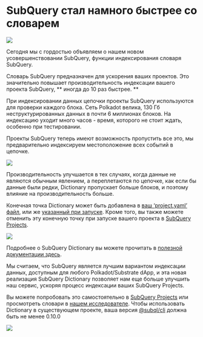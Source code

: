 # SubQuery стал намного быстрее со словарем

![](https://miro.medium.com/max/1400/1*iEQbr-KZNIkztylVowAuaQ.png)

Сегодня мы с гордостью объявляем о нашем новом усовершенствовании SubQuery, функции индексирования словаря SubQuery.

Словарь SubQuery предназначен для ускорения ваших проектов. Это значительно повышает производительность индексации вашего проекта SubQuery, ** иногда до 10 раз быстрее. **

При индексировании данных цепочки проекты SubQuery используются для проверки каждого блока. Сеть Polkadot велика, 130 Гб неструктурированных данных в почти 6 миллионах блоков. На индексацию уходит много часов - время, которого не стоит ждать, особенно при тестировании.

Проекты SubQuery теперь имеют возможность пропустить все это, мы предварительно индексируем местоположение всех событий в цепочке.

![](https://miro.medium.com/max/1400/1*uIjz8W4TG9Q0au9zoKbHVw.png)

Производительность улучшается в тех случаях, когда данные не являются обычным явлением, а переплетаются по цепочке, как если бы данные были редки, Dictionary пропускает больше блоков, и поэтому влияние на производительность больше.

Конечная точка Dictionary может быть добавлена в [ваш ‘project.yaml’ файл](https://doc.subquery.network/create/manifest.html), или же [указанный при запуске](https://doc.subquery.network/run/run.html#using-a-dictionary). Кроме того, вы также можете отменить эту конечную точку при запуске вашего проекта в [SubQuery Projects](https://project.subquery.network/).

![](https://miro.medium.com/max/1400/1*xl4wENAv_oNingDQZyrtyw.png)

Подробнее о SubQuery Dictionary вы можете прочитать в [полезной документации здесь](https://doc.subquery.network/run/run.html#using-a-dictionary).

Мы считаем, что SubQuery является лучшим вариантом индексации данных, доступным для любого Polkadot/Substrate dApp, и эта новая реализация SubQuery Dictionary позволяет нам еще больше улучшить наш сервис, ускоряя процесс индексации ваших SubQuery Projects.

Вы можете попробовать это самостоятельно в [SubQuery Projects](https://project.subquery.network/) или просмотреть словари в [нашем исследователе](https://explorer.subquery.network/). Чтобы использовать Dictionary в существующем проекте, ваша версия [@subql/cli](https://www.npmjs.com/package/@subql/cli) должна быть не менее 0.10.0

![](https://miro.medium.com/max/1400/1*CrbWsx1rFiBNjkCepxbkPQ.png)